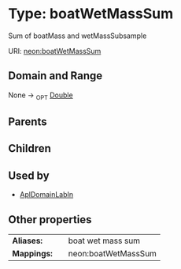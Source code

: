 
# Type: boatWetMassSum


Sum of boatMass and wetMassSubsample

URI: [neon:boatWetMassSum](https://data.neonscience.org/boatWetMassSum)


## Domain and Range

None ->  <sub>OPT</sub> [Double](types/Double.md)

## Parents


## Children


## Used by

 * [AplDomainLabIn](AplDomainLabIn.md)

## Other properties

|  |  |  |
| --- | --- | --- |
| **Aliases:** | | boat wet mass sum |
| **Mappings:** | | neon:boatWetMassSum |

